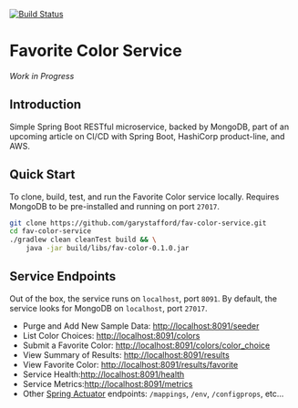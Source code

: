 [![Build Status](https://travis-ci.org/garystafford/fav-color-service.svg?branch=master)](https://travis-ci.org/garystafford/fav-color-service)

# Favorite Color Service

_Work in Progress_

## Introduction

Simple Spring Boot RESTful microservice, backed by MongoDB, part of an upcoming article on CI/CD with Spring Boot, HashiCorp product-line, and AWS.

## Quick Start

To clone, build, test, and run the Favorite Color service locally. Requires MongoDB to be pre-installed and running on port `27017`.

```bash
git clone https://github.com/garystafford/fav-color-service.git
cd fav-color-service
./gradlew clean cleanTest build && \
    java -jar build/libs/fav-color-0.1.0.jar
```

## Service Endpoints
Out of the box, the service runs on `localhost`, port `8091`. By default, the service looks for MongoDB on `localhost`, port `27017`.

- Purge and Add New Sample Data: <http://localhost:8091/seeder>
- List Color Choices: <http://localhost:8091/colors>
- Submit a Favorite Color: <http://localhost:8091/colors/color_choice>
- View Summary of Results: <http://localhost:8091/results>
- View Favorite Color: <http://localhost:8091/results/favorite>
- Service Health:<http://localhost:8091/health>
- Service Metrics:<http://localhost:8091/metrics>
- Other [Spring Actuator](http://docs.spring.io/spring-boot/docs/current/reference/htmlsingle/#production-ready) endpoints: `/mappings`, `/env`, `/configprops`, etc...
